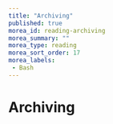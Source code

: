 ```yaml
---
title: "Archiving"
published: true
morea_id: reading-archiving
morea_summary: ""
morea_type: reading
morea_sort_order: 17
morea_labels:
 - Bash
---
```


# Archiving


